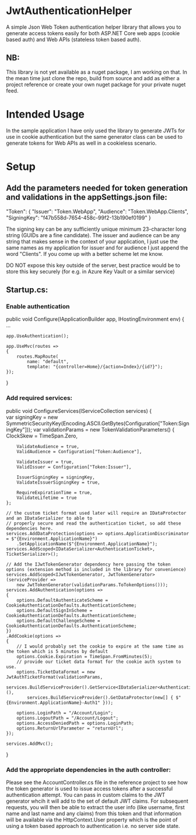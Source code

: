 # JwtAuthenticationHelper

A simple Json Web Token authentication helper library that allows you to generate access tokens easily for both ASP.NET Core web apps (cookie based auth) and Web APIs (stateless token based auth). 

## NB: 

This library is not yet available as a nuget package, I am working on that. In the mean time just clone the repo, build from source and add as either a project reference or create your own nuget package for your private nuget feed.

# Intended Usage

In the sample application I have only used the library to generate JWTs for use in cookie authentication but the same generator class can be used to generate tokens for Web APIs as well in a cookieless scenario.

# Setup

## Add the parameters needed for token generation and validations in the appSettings.json file:

"Token": {
  "Issuer": "Token.WebApp",
  "Audience": "Token.WebApp.Clients",
  "SigningKey": "f47b558d-7654-458c-99f2-13b190ef0199"
}

The signing key can be any sufficiently unique minimum 23-character long string (GUIDs are a fine candidate). The issuer and audience can be any string that makes sense in the context of your application, I just use the same names
as my application for issuer and for audience I just append the word "Clients". If you come up with a better scheme let me know.

DO NOT expose this key outside of the server, best practice would be to store this key securely (for e.g. in Azure Key Vault or a similar service)

## Startup.cs:

### Enable authentication

public void Configure(IApplicationBuilder app, IHostingEnvironment env)
{
    ...
    
    app.UseAuthentication();

    app.UseMvc(routes =>
    {
        routes.MapRoute(
            name: "default",
            template: "{controller=Home}/{action=Index}/{id?}");
    });
}

### Add required services:

public void ConfigureServices(IServiceCollection services)
{            
    var signingKey = new SymmetricSecurityKey(Encoding.ASCII.GetBytes(Configuration["Token:SigningKey"]));
    var validationParams = new TokenValidationParameters()
    {
        ClockSkew = TimeSpan.Zero,

        ValidateAudience = true,
        ValidAudience = Configuration["Token:Audience"],

        ValidateIssuer = true,
        ValidIssuer = Configuration["Token:Issuer"],

        IssuerSigningKey = signingKey,
        ValidateIssuerSigningKey = true,

        RequireExpirationTime = true,
        ValidateLifetime = true
    };
    
	// the custom ticket format used later will require an IDataProtector and an IDataSerializer to able to 
	// properly secure and read the authentication ticket, so add these dependencies here.
    services.AddDataProtection(options => options.ApplicationDiscriminator = $"{Environment.ApplicationName}")
        .SetApplicationName($"{Environment.ApplicationName}");
    services.AddScoped<IDataSerializer<AuthenticationTicket>, TicketSerializer>();

	// Add the IJwtTokenGenerator dependency here passing the token options (extension method is included in the library for convenience)
    services.AddScoped<IJwtTokenGenerator, JwtTokenGenerator>(serviceProvider =>
        new JwtTokenGenerator(validationParams.ToTokenOptions()));
    services.AddAuthentication(options =>
    {
        options.DefaultAuthenticateScheme = CookieAuthenticationDefaults.AuthenticationScheme;
        options.DefaultSignInScheme = CookieAuthenticationDefaults.AuthenticationScheme;
        options.DefaultChallengeScheme = CookieAuthenticationDefaults.AuthenticationScheme;
    })
    .AddCookie(options =>
    {        
		// I would probably set the cookie to expire at the same time as the token which is 5 minutes by default
        options.Cookie.Expiration = TimeSpan.FromMinutes(5);     
		// provide our ticket data format for the cookie auth system to use.
        options.TicketDataFormat = new JwtAuthTicketFormat(validationParams,
            services.BuildServiceProvider().GetService<IDataSerializer<AuthenticationTicket>>(),
            services.BuildServiceProvider().GetDataProtector(new[] { $"{Environment.ApplicationName}-Auth1" }));

        options.LoginPath = "/Account/Login";
        options.LogoutPath = "/Account/Logout";
        options.AccessDeniedPath = options.LoginPath;
        options.ReturnUrlParameter = "returnUrl";
    });

    services.AddMvc();
}

### Add the appropriate dependencies in the auth controller:

Please see the AccountController.cs file in the reference project to see how the token generator is used to issue access tokens after a successful authentication attempt. You can pass in custom claims to the JWT generator whcih it will add to the set of default JWT claims. For subsequent requests, you will then be able to extract the user info (like username, first name and last name and any claims) from this token and that information will be available via the HttpContext.User property which is the point of using a token based approach to authentication i.e. no server side state.